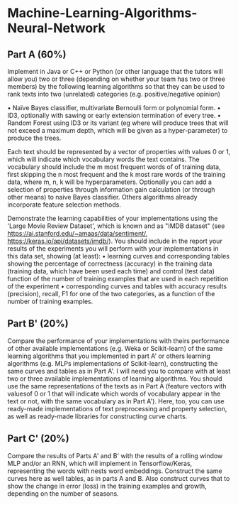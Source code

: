# Machine-Learning-Algorithms-Neural-Network

## Part A (60%)
Implement in Java or C++ or Python (or other language that
the tutors will allow you) two or three (depending on
whether your team has two or three members) by the following learning algorithms so that they can be used to rank texts
into two (unrelated) categories (e.g. positive/negative opinion)

• Naïve Bayes classifier, multivariate Bernoulli form or
polynomial form.
• ID3, optionally with sawing or early extension termination
of every tree.
• Random Forest using ID3 or its variant (eg where
will produce trees that will not exceed a maximum depth,
which will be given as a hyper-parameter) to produce the trees.

Each text should be represented by a vector of properties with values
0 or 1, which will indicate which vocabulary words the text contains.
The vocabulary should include the m most frequent words of
of training data, first skipping the n most frequent and the k most
rare words of the training data, where m, n, k will be hyperparameters. Optionally you can add a selection of properties
through information gain calculation (or through other means) to
naive Bayes classifier. Others
algorithms already incorporate feature selection methods.

Demonstrate the learning capabilities of your implementations using
the 'Large Movie Review Dataset', which is known
and as "IMDB dataset" (see https://ai.stanford.edu/~amaas/data/sentiment/,
https://keras.io/api/datasets/imdb/). You should include in the report
your results of the experiments you will perform with your implementations
in this data set, showing (at least):
• learning curves and corresponding tables showing the
  percentage of correctness (accuracy) in the training data (training 
  data, which have been used each time) and control (test data)
  function of the number of training examples that
  are used in each repetition of the experiment
• corresponding curves and tables with accuracy results
  (precision), recall, F1 for one of the two categories,
  as a function of the number of training examples.

## Part B' (20%)
Compare the performance of your implementations with theirs
performance of other available implementations (e.g. Weka or Scikit-learn)
of the same learning algorithms that you implemented in part A' or others
learning algorithms (e.g. MLPs implementations of Scikit-learn),
constructing the same curves and tables as in Part A'. I will
need you to compare with at least two or three available implementations of learning algorithms.
You should use the same representations of the texts as in
Part A (feature vectors with values ​​of 0 or 1 that will indicate which words
of vocabulary appear in the text or not, with the same vocabulary as in
Part A'). Here, too, you can use ready-made implementations of text preprocessing and property selection, as well as ready-made
libraries for constructing curve charts.

## Part C' (20%)
Compare the results of Parts A' and B' with the
results of a rolling window MLP and/or an RNN, which will
implement in Tensorflow/Keras, representing the words with nests
word embeddings. Construct the same curves here as well
tables, as in parts A and B. Also construct curves that to
show the change in error (loss) in the training examples
and growth, depending on the number of seasons.
